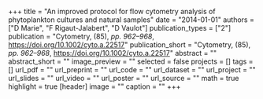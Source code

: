 +++
title = "An improved protocol for flow cytometry analysis of phytoplankton cultures and natural samples"
date = "2014-01-01"
authors = ["D Marie", "F Rigaut-Jalabert", "D Vaulot"]
publication_types = ["2"]
publication = "Cytometry, (85), _pp. 962–968_, https://doi.org/10.1002/cyto.a.22517"
publication_short = "Cytometry, (85), _pp. 962–968_, https://doi.org/10.1002/cyto.a.22517"
abstract = ""
abstract_short = ""
image_preview = ""
selected = false
projects = []
tags = []
url_pdf = ""
url_preprint = ""
url_code = ""
url_dataset = ""
url_project = ""
url_slides = ""
url_video = ""
url_poster = ""
url_source = ""
math = true
highlight = true
[header]
image = ""
caption = ""
+++
